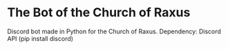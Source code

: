 # The Bot of the Church of Raxus
Discord bot made in Python for the Church of Raxus.
Dependency: Discord API (pip install discord)